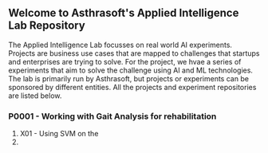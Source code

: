 ## Welcome to Asthrasoft's Applied Intelligence Lab Repository

The Applied Intelligence Lab focusses on real world AI experiments. Projects are business use cases that are mapped to challenges that startups and enterprises are trying to solve. For the project, we hvae a series of experiments that aim to solve the challenge using AI and ML technologies. The lab is primarily run by Asthrasoft, but projects or experiments can be sponsored by different entities. All the projects and experiment repositories are listed below.

### P0001 - Working with Gait Analysis for rehabilitation
1. X01 - Using SVM on the
2. 
